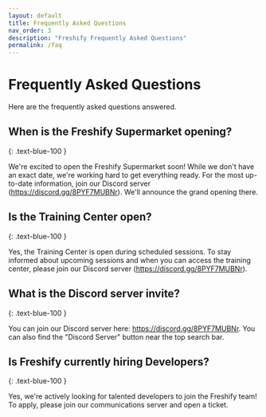 ```yaml
---
layout: default
title: Frequently Asked Questions
nav_order: 3
description: "Freshify Frequently Asked Questions"
permalink: /faq
---
```


# Frequently Asked Questions
Here are the frequently asked questions answered.

## When is the Freshify Supermarket opening?
{: .text-blue-100 }

We're excited to open the Freshify Supermarket soon! While we don't have an exact date, we're working hard to get everything ready. For the most up-to-date information, join our Discord server (https://discord.gg/8PYF7MUBNr). We'll announce the grand opening there.

## Is the Training Center open?
{: .text-blue-100 }

Yes, the Training Center is open during scheduled sessions. To stay informed about upcoming sessions and when you can access the training center, please join our Discord server (https://discord.gg/8PYF7MUBNr).

## What is the Discord server invite?
{: .text-blue-100 }

You can join our Discord server here: https://discord.gg/8PYF7MUBNr. You can also find the "Discord Server" button near the top search bar.

## Is Freshify currently hiring Developers?
{: .text-blue-100 }

Yes, we're actively looking for talented developers to join the Freshify team! To apply, please join our communications server and open a ticket.





